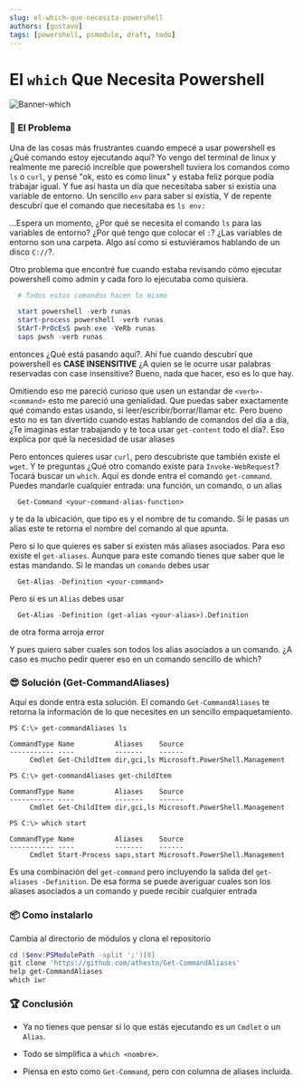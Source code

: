 ```yaml
---
slug: el-which-que-necesita-powershell
authors: [gustavo]
tags: [powershell, psmodule, draft, todo]
---
```

# El `which` Que Necesita Powershell

<!--
   -### TODO
   -- [x] Montar su repositorio
   -- [ ] Montar el módulo en https://www.powershellgallery.com
   -- [ ] Revisión de Chatgpt
   -- [x] Incluir imégenes
   -- [x] Revisar ortografía
   -- [ ] Revisar la codificación. Parece que esta en uft-16
   -- [x] corregir sección de instalación
 -->

![Banner-which](https://github.com/user-attachments/assets/f9642eeb-4adb-4502-bd5d-b0ac8722244c)

### 🧩 El Problema
Una de las cosas más frustrantes cuando empecé a usar powershell es ¿Qué
comando estoy ejecutando aquí?  Yo vengo del terminal de linux y realmente me
pareció increíble que powershell tuviera los comandos como `ls` o `curl`, y
pensé "ok, esto es como linux" y estaba feliz porque podía trabajar igual.  Y
fue así hasta un día que necesitaba saber si existía una variable de entorno.
Un sencillo `env` para saber si existía, Y de repente descubrí que el comando
que necesitaba es `ls env:`

...Espera un momento, ¿Por qué se necesita el comando `ls` para las variables
de entorno? ¿Por qué tengo que colocar el `:`? ¿Las variables de entorno son
una carpeta. Algo así como si estuviéramos hablando de un disco `C://`?.

Otro problema que encontré fue cuando estaba revisando cómo ejecutar powershell
como admin y cada foro lo ejecutaba como quisiera.
```powershell
  # Todos estos comandos hacen lo mismo

  start powershell -verb runas
  start-process powershell -verb runas
  StArT-PrOcEsS pwsh.exe -VeRb runas
  saps pwsh -verb runas
```

entonces ¿Qué está pasando aquí?. Ahí fue cuando descubrí que powershell es
**CASE INSENSITIVE** ¿A quien se le ocurre usar palabras reservadas con case
insensitive? Bueno, nada que hacer, eso es lo que hay.

Omitiendo eso me pareció curioso que usen un estandar de `<verb>-<command>`
esto me pareció una genialidad. Que puedas saber exactamente qué comando estas
usando, si leer/escribir/borrar/llamar etc. Pero bueno esto no es tan divertido
cuando estas hablando de comandos del día a día, ¿Te imaginas estar trabajando y
te toca usar `get-content` todo el día?.  Eso explica por qué la necesidad de
usar aliases

Pero entonces quieres usar `curl`, pero descubriste que también existe el
`wget`.  Y te preguntas ¿Qué otro comando existe para `Invoke-WebRequest`?
Tocará buscar un `which`. Aquí es donde entra el comando `get-command`. Puedes
mandarle cualquier entrada: una función, un comando, o un alias

```
  Get-Command <your-command-alias-function>
```

y te da la ubicación, que tipo es y el nombre de tu comando. Si le pasas un alias
este te retorna el nombre del comando al que apunta.

Pero si lo que quieres es saber si existen más aliases asociados. Para eso
existe el `get-aliases`. Aunque para este comando tienes que saber que le estas
mandando. Si le mandas un `comando` debes usar

```
  Get-Alias -Definition <your-command>
````

Pero si es un `Alias` debes usar

```
  Get-Alias -Definition (get-alias <your-alias>).Definition
```

de otra forma arroja error

Y pues quiero saber cuales son todos los alias asociados a un comando. ¿A caso es
mucho pedir querer eso en un comando sencillo de which?

### 😎 Solución (Get-CommandAliases)

Aquí es donde entra esta solución. El comando `Get-CommandAliases` te retorna
la información de lo que necesites en un sencillo empaquetamiento.

```shell
PS C:\> get-commandAliases ls

CommandType Name          Aliases    Source
----------- ----          -------    ------
     Cmdlet Get-ChildItem dir,gci,ls Microsoft.PowerShell.Management

PS C:\> get-commandAliases get-childItem

CommandType Name          Aliases    Source
----------- ----          -------    ------
     Cmdlet Get-ChildItem dir,gci,ls Microsoft.PowerShell.Management

PS C:\> which start

CommandType Name          Aliases    Source
----------- ----          -------    ------
     Cmdlet Start-Process saps,start Microsoft.PowerShell.Management

```

Es una combinación del `get-command` pero incluyendo la salida del
`get-aliases -Definition`. De esa forma se puede averiguar cuales son los aliases
asociados a un comando y puede recibir cualquier entrada

### 📦 Como instalarlo

Cambia al directorio de módulos y clona el repositorio

```powershell
cd ($env:PSModulePath -split ';')[0]
git clone 'https://github.com/athesto/Get-CommandAliases'
help get-CommandAliases
which iwr
```

### 🏆 Conclusión
- Ya no tienes que pensar si lo que estás ejecutando es un `Cmdlet` o un `Alias`.

- Todo se simplifica a `which <nombre>`.

- Piensa en esto como `Get-Command`, pero con columna de aliases incluida.

<!-- truncate -->

